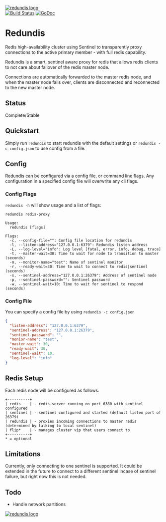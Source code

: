 [![redundis logo](http://nano-assets.gopagoda.io/readme-headers/redundis.png)](http://nanobox.io/open-source#redundis)  
[![Build Status](https://travis-ci.org/nanopack/redundis.svg)](https://travis-ci.org/nanopack/redundis)
[![GoDoc](https://godoc.org/github.com/nanopack/redundis?status.svg)](https://godoc.org/github.com/nanopack/redundis)

# Redundis

Redis high-availability cluster using Sentinel to transparently proxy connections to the active primary member - with full redis capability.

Redundis is a smart, sentinel aware proxy for redis that allows redis clients to not care about failover of the redis master node.

Connections are automatically forwarded to the master redis node, and when the master node fails over, clients are disconnected and reconnected to the new master node.

## Status

Complete/Stable

## Quickstart

Simply run `redundis` to start redundis with the default settings or `redundis -c config.json` to use config from a file.

## Config

Redundis can be configured via a config file, or command line flags. Any configuration in a specified config file will overwrite any cli flags.

### Config Flags

`redundis -h` will show usage and a list of flags:

```
redundis redis-proxy

Usage:
  redundis [flags]

Flags:
  -c, --config-file="": Config file location for redundis
  -l, --listen-address="127.0.0.1:6379": Redundis listen address
  -L, --log-level="info": Log level [fatal, error, info, debug, trace]
  -t, --master-wait=30: Time to wait for node to transition to master (seconds)
  -m, --monitor-name="test": Name of sentinel monitor
  -r, --ready-wait=30: Time to wait to connect to redis|sentinel (seconds)
  -s, --sentinel-address="127.0.0.1:26379": Address of sentinel node
  -p, --sentinel-password="": Sentinel password
  -w, --sentinel-wait=10: Time to wait for sentinel to respond (seconds)
```

### Config File

You can specify a config file by using `redundis -c config.json`
```json
{
  "listen-address": "127.0.0.1:6379",
  "sentinel-address": "127.0.0.1:26379",
  "sentinel-password": "",
  "monior-name": "test",
  "master-wait": 30,
  "ready-wait": 30,
  "sentinel-wait": 10,
  "log-level": "info"
}
```

## Redis Setup

Each redis node will be configured as follows:
```
+----------+
| redis    | - redis-server running on port 6380 with sentinel configured
| sentinel | - sentinel configured and started (default listen port of 26379)
| redundis | - proxies incoming connections to master redis (determined by talking to local sentinel)
| flip*    | - manages cluster vip that users connect to
+----------+
* = optional
```

## Limitations

Currently, only connecting to one sentinel is supported. It could be extended in the future to connect to a different sentinel incase of sentinel failure, but right now this is not needed.

## Todo

- Handle network partitions

[![redundis logo](http://nano-assets.gopagoda.io/open-src/nanobox-open-src.png)](http://nanobox.io/open-source)
